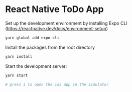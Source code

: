 # React Native ToDo App

Set up the development environment by installing Expo CLI (https://reactnative.dev/docs/environment-setup)

```sh
yarn global add expo-cli
```

Install the packages from the root directory

```sh
yarn install
```

Start the development server:

```sh
yarn start

# press i to open the ios app in the simulator
```
